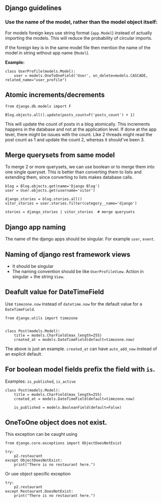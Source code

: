 ## Django guidelines

### Use the name of the model, rather than the model object itself:
For models foreign keys use string format (`app.Model`) instead of actually importing the models. This will reduce
the probability of circular imports.

If the foreign key is in the same model file then mention the name of the model in string without app name (`Model`).

**Example:**

```
class UserProfile(models.Model):
    user = models.OneToOneField('User', on_delete=models.CASCADE, related_name="user_profile")
```

## Atomic increments/decrements

```
from django.db.models import F

Blog.objects.all().update(posts_count=F('posts_count') + 1)
```

This will update the count of posts in a blog atomically. This increments happens in the database and not at the application
level. If done at the app level, there might be issues with the count. Like 2 threads might read the post count as 1 and 
update the count 2, whereas it should've been 3.


## Merge querysets from same model

To merge 2 or more querysets, we can use boolean or to merge them into one single queryset. This is better than converting 
them to lists and extending them, since converting to lists makes database calls.

```
blog = Blog.objects.get(name='Django Blog')
user = User.objects.get(username='vitor')

django_stories = blog.stories.all()
vitor_stories = user.stories.filter(category__name='django')

stories = django_stories | vitor_stories  # merge querysets
```

## Django app naming

The name of the django apps should be singular. For example `user`, `event`.

## Naming of django rest framework views

- It should be singular
- The naming convention should be like `UserProfileView`. Action in singular + the string `View`. 

## Deafult value for DateTimeField

Use `timezone.now` instead of `datetime.now` for the default value for a `DateTimeField`.

```
from django.utils import timezone


class Post(models.Model):
    title = models.CharField(max_length=255)
    created_at = models.DateTimeField(default=timezone.now)
```

The above is just an example. `created_at` can have `auto_add_now` instead of an explicit default.

## For boolean model fields prefix the field with `is`.

Examples: `is_published`, `is_active`

```
class Post(models.Model):
    title = models.CharField(max_length=255)
    created_at = models.DateTimeField(default=timezone.now)
    
    is_published = models.BooleanField(default=False)
```

## OneToOne object does not exist.

This exception can be caught using


```
from django.core.exceptions import ObjectDoesNotExist

try:
    p2.restaurant
except ObjectDoesNotExist:
    print("There is no restaurant here.")
```

Or use object specific exception

```
try:
    p2.restaurant
except Restaurant.DoesNotExist:
    print("There is no restaurant here.")
```

